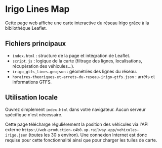 # Irigo Lines Map

Cette page web affiche une carte interactive du réseau Irigo grâce à la bibliothèque Leaflet.

## Fichiers principaux

- `index.html` : structure de la page et intégration de Leaflet.
- `script.js` : logique de la carte (filtrage des lignes, localisations, récupération des véhicules...).
- `irigo_gtfs_lines.geojson` : géométries des lignes du réseau.
- `horaires-theoriques-et-arrets-du-reseau-irigo-gtfs.json` : arrêts et informations GTFS.

## Utilisation locale

Ouvrez simplement `index.html` dans votre navigateur. Aucun serveur spécifique n'est nécessaire.

Cette page télécharge régulièrement la position des véhicules via l'API externe `https://web-production-c4b0.up.railway.app/vehicules-irigo.json` (toutes les 30 s environ). Une connexion Internet est donc requise pour cette fonctionnalité ainsi que pour charger les tuiles de carte.
